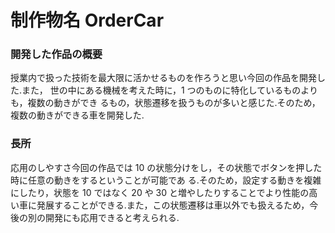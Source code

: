 # 制作物名 OrderCar

### 開発した作品の概要
授業内で扱った技術を最大限に活かせるものを作ろうと思い今回の作品を開発した.また， 世の中にある機械を考えた時に，1 つのものに特化しているものよりも，複数の動きができ るもの，状態遷移を扱うものが多いと感じた.そのため，複数の動きができる車を開発した. 
### 長所
応用のしやすさ今回の作品では 10 の状態分けをし，その状態でボタンを押した時に任意の動きをするということが可能であ る.そのため，設定する動きを複雑にしたり，状態を 10 ではなく 20 や 30 と増やしたりすることでより性能の高い車に発展することができる.また，この状態遷移は車以外でも扱えるため，今後の別の開発にも応用できると考えられる.
